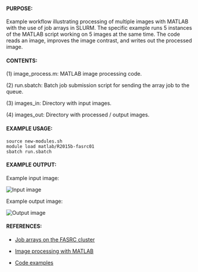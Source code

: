 #### PURPOSE:

Example workflow illustrating processing of multiple images with MATLAB with
the use of job arrays in SLURM. The specific example runs 5 instances of the
MATLAB script working on 5 images at the same time. The code reads an image,
improves the image contrast, and writes out the processed image. 

#### CONTENTS:

(1) image_process.m: MATLAB image processing code.

(2) run.sbatch: Batch job submission script for sending the array job
                to the queue.

(3) images_in: Directory with input images.

(4) images_out: Directory with processed / output images.
                       
#### EXAMPLE USAGE:
	source new-modules.sh
	module load matlab/R2015b-fasrc01
	sbatch run.sbatch


#### EXAMPLE OUTPUT:

Example input image:

![Input image](images_png/image_in_2.png)

Example output image:

![Output image](images_png/image_out_2.png)

#### REFERENCES:

* [Job arrays on the FASRC cluster](https://rc.fas.harvard.edu/resources/running-jobs/#Job_arrays)

* [Image processing with MATLAB](http://www.mathworks.com/products/image)

* [Code examples](http://www.mathworks.com/products/image/code-examples.html)
